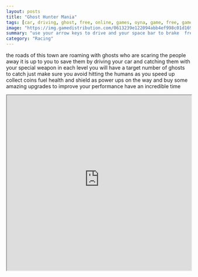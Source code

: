 ```yaml
---
layout: posts
title: "Ghost Hunter Mania"
tags: [car, driving, ghost, free, online, games, oyna, game, free, games, play, play, games]
image: "https://img.gamedistribution.com/0613239e122094abb4ef998c01d16958.jpg"
summary: "use your arrow keys to drive and your space bar to brake  free online games oyna game free games play play games"
category: "Racing"
---
```


the roads of this town are roaming with ghosts who are scaring the people away it is up to you to save them by driving your car and catching them with your special weapon in each level you will have a target number of ghosts to catch just make sure you avoid hitting the humans as you speed up collect coins fuel health and shield as power ups on the way and buy some amazing upgrades to improve your performance have an incredible time

<iframe width="100%" height="480px;" src="https://flash.gamedistribution.com?game=0613239e122094abb4ef998c01d16958"></iframe>